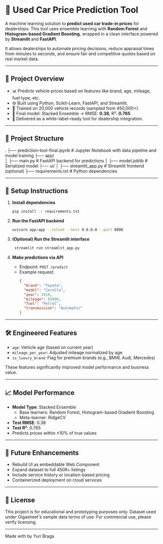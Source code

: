 
# 🚗 Used Car Price Prediction Tool

A machine learning solution to **predict used car trade-in prices** for dealerships. This tool uses ensemble learning with **Random Forest** and **Histogram-based Gradient Boosting**, wrapped in a clean interface powered by **Streamlit** and **FastAPI**.

It allows dealerships to automate pricing decisions, reduce appraisal times from minutes to seconds, and ensure fair and competitive quotes based on real market data.

---

## 🧠 Project Overview

- 📊 Predicts vehicle prices based on features like brand, age, mileage, fuel type, etc.
- ⚙️ Built using Python, Scikit-Learn, FastAPI, and Streamlit.
- 🧪 Trained on 20,000 vehicle records (sampled from 450,000+).
- 🧮 Final model: Stacked Ensemble → RMSE: **0.38**, R²: **0.765**
- 🚀 Delivered as a white-label-ready tool for dealership integration.

---

## 📁 Project Structure


.
├── prediction-tool-final.ipynb     # Jupyter Notebook with data pipeline and model training
├── app/                           
│   ├── main.py                     # FastAPI backend for predictions
│   ├── model.joblib                # Serialized model
├── ui/
│   ├── streamlit_app.py            # Streamlit frontend (optional)
├── requirements.txt               # Python dependencies

---

## 🔧 Setup Instructions

1. **Install dependencies**
   ```bash
   pip install -r requirements.txt
   ```

2. **Run the FastAPI backend**
   ```bash
   uvicorn app:app --reload --host 0.0.0.0 --port 8000
   ```

3. **(Optional) Run the Streamlit interface**
   ```bash
    streamlit run streamlit_app.py
   ```

4. **Make predictions via API**
   - Endpoint: `POST /predict`
   - Example request:
     ```json
     {
       "brand": "Toyota",
       "model": "Corolla",
       "year": 2018,
       "mileage": 85000,
       "fuel": "Petrol",
       "transmission": "Automatic"
     }
     ```

---

## 🛠️ Engineered Features

- `age`: Vehicle age (based on current year)
- `mileage_per_year`: Adjusted mileage normalized by age
- `is_luxury_brand`: Flag for premium brands (e.g., BMW, Audi, Mercedes)

These features significantly improved model performance and business value.

---

## 📈 Model Performance

- **Model Type**: Stacked Ensemble
  - Base learners: Random Forest, Histogram-based Gradient Boosting
  - Meta-learner: RidgeCV
- **Test RMSE**: 0.38
- **Test R²**: 0.765
- Predicts prices within ±10% of true values

---

## 🌱 Future Enhancements

- Rebuild UI as embeddable Web Component
- Expand dataset to full 450K+ listings
- Include service history or location-based pricing
- Containerized deployment on cloud services

---

## 📜 License

This project is for educational and prototyping purposes only. Dataset used under Gigasheet's sample data terms of use. For commercial use, please verify licensing.

---

Made with by Yuri Braga
